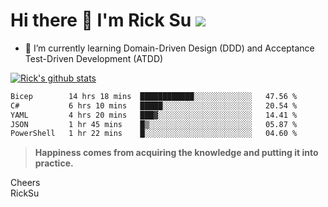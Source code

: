 # Hi there 👋 I'm Rick Su ![](https://komarev.com/ghpvc/?username=ricksu978)
<!--
**ricksu978/ricksu978** is a ✨ _special_ ✨ repository because its `README.md` (this file) appears on your GitHub profile.

Here are some ideas to get you started:

- 🔭 I’m currently working on ...
-->
- 🌱 I’m currently learning Domain-Driven Design (DDD) and Acceptance Test-Driven Development (ATDD)
<!--
- 👯 I’m looking to collaborate on ...
- 🤔 I’m looking for help with ...
- 💬 Ask me about ...
- 📫 How to reach me: ...
- 😄 Pronouns: ...
- ⚡ Fun fact: ...
-->
[![Rick's github stats](https://github-readme-stats.vercel.app/api?username=ricksu978&theme=dark)](https://github.com/ricksu978/ricksu978)

<!--START_SECTION:waka-->

```txt
Bicep        14 hrs 18 mins  ████████████░░░░░░░░░░░░░   47.56 %
C#           6 hrs 10 mins   █████░░░░░░░░░░░░░░░░░░░░   20.54 %
YAML         4 hrs 20 mins   ███▓░░░░░░░░░░░░░░░░░░░░░   14.41 %
JSON         1 hr 45 mins    █▒░░░░░░░░░░░░░░░░░░░░░░░   05.87 %
PowerShell   1 hr 22 mins    █░░░░░░░░░░░░░░░░░░░░░░░░   04.60 %
```

<!--END_SECTION:waka-->

> **Happiness comes from acquiring the knowledge and putting it into practice.**

Cheers  
RickSu 
